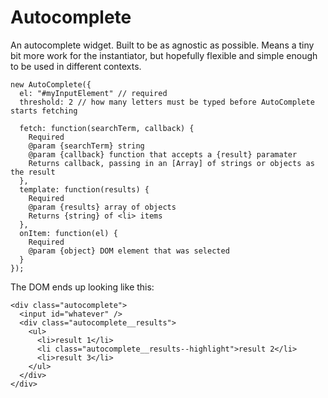Autocomplete
============

An autocomplete widget. Built to be as agnostic as possible. Means a tiny bit more work for the instantiator, but hopefully flexible and simple enough to be used in different contexts.

```
new AutoComplete({
  el: "#myInputElement" // required
  threshold: 2 // how many letters must be typed before AutoComplete starts fetching

  fetch: function(searchTerm, callback) {
    Required
    @param {searchTerm} string
    @param {callback} function that accepts a {result} paramater
    Returns callback, passing in an [Array] of strings or objects as the result
  },
  template: function(results) {
    Required
    @param {results} array of objects
    Returns {string} of <li> items
  },
  onItem: function(el) {
    Required
    @param {object} DOM element that was selected
  }
});
```

The DOM ends up looking like this:

```
<div class="autocomplete">
  <input id="whatever" />
  <div class="autocomplete__results">
    <ul>
      <li>result 1</li>
      <li class="autocomplete__results--highlight">result 2</li>
      <li>result 3</li>
    </ul>
  </div>
</div>
```